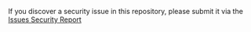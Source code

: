If you discover a security issue in this repository, please submit it via the [Issues Security Report](https://github.com/FanzOfLenaZavaroni/fanzoflenazavaroni.github.io/issues/new?assignees=&labels=security&template=security_report.md&title=)
